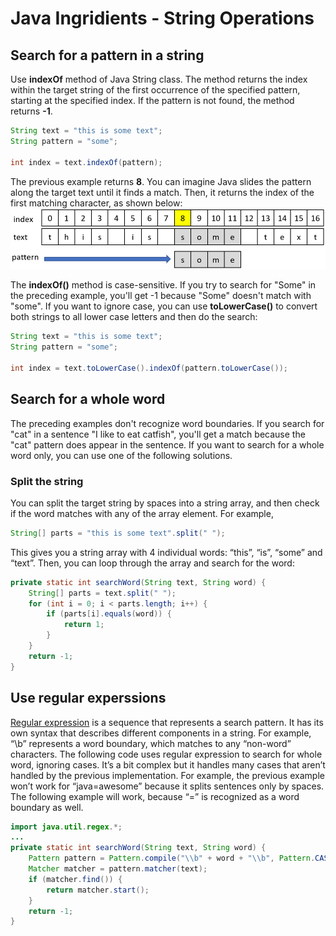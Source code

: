 # Java Ingridients - String Operations

## Search for a pattern in a string
Use **indexOf** method of Java String class. The method returns the index within the target string of the first occurrence of the specified pattern, starting at the specified index. If the pattern is not found, the method returns **-1**.

```java
String text = "this is some text";
String pattern = "some";

int index = text.indexOf(pattern);
```
The previous example returns **8**. You can imagine Java slides the pattern along the target text until it finds a match. Then, it returns the index of the first matching character, as shown below:
![indexof](../../imgs/diagrams/indexof.png)

The **indexOf()** method is case-sensitive. If you try to search for "Some" in the preceding example, you'll get -1 because "Some" doesn't match with "some". If you want to ignore case, you can use **toLowerCase()** to convert both strings to all lower case letters and then do the search:

```java
String text = "this is some text";
String pattern = "some";

int index = text.toLowerCase().indexOf(pattern.toLowerCase());
```
## Search for a whole word
The preceding examples don't recognize word boundaries. If you search for "cat" in a sentence "I like to eat catfish", you'll get a match because the "cat" pattern does appear in the sentence. If you want to search for a whole word only, you can use one of the following solutions.

### Split the string
You can split the target string by spaces into a string array, and then check if the word matches with any of the array element. For example,

```java
String[] parts = "this is some text".split(" ");
```

This gives you a string array with 4 individual words: “this”, “is”, “some” and “text”. Then, you can loop through the array and search for the word:

```java
private static int searchWord(String text, String word) {
    String[] parts = text.split(" ");
	for (int i = 0; i < parts.length; i++) {
		if (parts[i].equals(word)) {
			return 1;
		}
	}
	return -1;
}
```
## Use regular experssions
[Regular expression](https://en.wikipedia.org/wiki/Regular_expression) is a sequence that represents a search pattern. It has its own syntax that describes different components in a string. For example, “\b” represents a word boundary, which matches to any “non-word” characters. The following code uses regular expression to search for whole word, ignoring cases. It’s a bit complex but it handles many cases that aren’t handled by the previous implementation. For example, the previous example won’t work for “java=awesome” because it splits sentences only by spaces. The following example will work, because “=” is recognized as a word boundary as well.

```java
import java.util.regex.*;
...
private static int searchWord(String text, String word) {
	Pattern pattern = Pattern.compile("\\b" + word + "\\b", Pattern.CASE_INSENSITIVE);
	Matcher matcher = pattern.matcher(text);
	if (matcher.find()) {
		return matcher.start();
	}
	return -1;
}
```